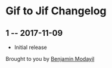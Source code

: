 # Gif to Jif Changelog

## 1 -- 2017-11-09

* Initial release

Brought to you by [Benjamin Modayil](www.modayil.me)
